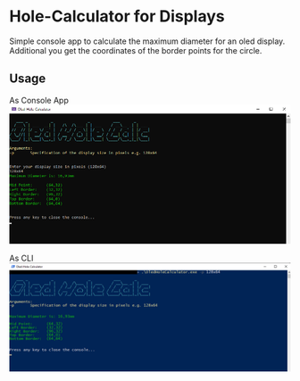 # Hole-Calculator for Displays

Simple console app to calculate the maximum diameter for an oled display. Additional you get the coordinates of the border points for the circle.

## Usage
As Console App 
![ConsoleApp](https://raw.githubusercontent.com/SaibotFlow/oled_hole_calculator/main/pictures/app.png)

As CLI
![enter image description here](https://raw.githubusercontent.com/SaibotFlow/oled_hole_calculator/main/pictures/powershell.png)
